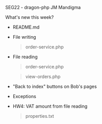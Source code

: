 SEG22 - dragon-php
JM Mandigma

What's new this week?
- README.md
- File writing
  > order-service.php
- File reading
  > order-service.php
  
  > view-orders.php
- "Back to index" buttons on Bob's pages
- Exceptions
- HW4: VAT amount from file reading
  > properties.txt
